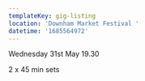 ```yaml
---
templateKey: gig-listing
location: 'Downham Market Festival '
datetime: '1685564972'
---
```

 Wednesday 31st May 19.30

 2 x 45 min sets